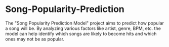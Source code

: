# Song-Popularity-Prediction
The "Song Popularity Prediction Model" project aims to predict how popular a song will be. By analyzing various factors like artist, genre, BPM, etc. the model can help identify which songs are likely to become hits and which ones may not be as popular. 
